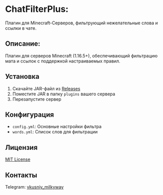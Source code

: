# ChatFilterPlus:
Плагин для Minecraft-Серверов, фильтрующий нежелательные слова и ссылки в чате.

## Описание:
Плагин для серверов Minecraft (1.16.5+), обеспечивающий фильтрацию мата и ссылок с поддержкой настраиваемых правил.

## Установка
1. Скачайте JAR-файл из [Releases](https://github.com/MilkyWayTop16/ChatFilterPlus/releases)
2. Поместите JAR в папку `plugins` вашего сервера
3. Перезапустите сервер

## Конфигурация
- `config.yml`: Основные настройки фильтра
- `words.yml`: Список слов для фильтрации

## Лицензия
[MIT License](LICENSE)

## Контакты
Telegram: [vkusniy_milkyway](https://t.me/vkusniy_milkyway)